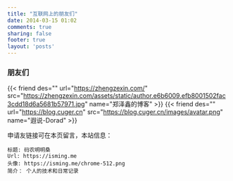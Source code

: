 ```yaml
---
title: "互联网上的朋友们"
date: 2014-03-15 01:02
comments: true
sharing: false
footer: true
layout: 'posts'
---
```




### 朋友们


{{< friend des="" url="https://zhengzexin.com/" src="https://zhengzexin.com/assets/static/author.e6b6009.efb8001502fac3cdd18d6a5681b57971.jpg" name="郑泽鑫的博客" >}}
{{< friend des="" url="https://blog.cuger.cn" src="https://blog.cuger.cn/images/avatar.png" name="遐说-Dorad" >}}


申请友链接可在本页留言，本站信息：

    标题: 码农明明桑
    Url: https://isming.me
    头像: https://isming.me/chrome-512.png
    简介： 个人的技术和日常记录



